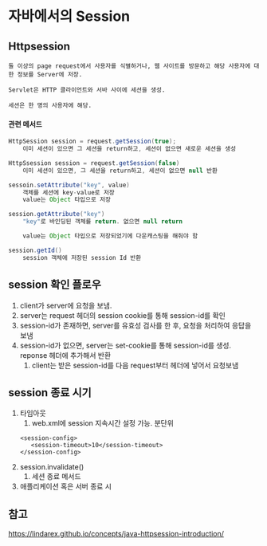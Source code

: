 # 자바에서의 Session

## Httpsession

    둘 이상의 page request에서 사용자를 식별하거나, 웹 사이트를 방문하고 해당 사용자에 대한 정보를 Server에 저장.

    Servlet은 HTTP 클라이언트와 서바 사이에 세션을 생성.

    세션은 한 명의 사용자에 해당.

#### 관련 메서드

```java
HttpSession session = request.getSession(true);
    이미 세션이 있으면 그 세션을 return하고, 세션이 없으면 새로운 세션을 생성

HttpSsession session = request.getSession(false)
    이미 세션이 있으면, 그 세션을 return하고, 세션이 없으면 null 반환

sessoin.setAttribute("key", value)
    객체를 세션에 key-value로 저장
    value는 Object 타입으로 저장

session.getAttribute("key")
    "key"로 바인딩된 객체를 return. 없으면 null return

    value는 Object 타입으로 저장되었기에 다운캐스팅을 해줘야 함

session.getId()
    session 객체에 저장된 session Id 반환
```

## session 확인 플로우

1. client가 server에 요청을 보냄.
2. server는 request 헤더의 session cookie를 통해 session-id를 확인
3. session-id가 존재하면, server를 유효성 검사를 한 후, 요청을 처리하여 응답을 보냄
4. session-id가 없으면, server는 set-cookie를 통해 session-id를 생성. reponse 헤더에 추가해서 반환
   1. client는 받은 session-id를 다음 request부터 헤더에 넣어서 요청보냄

## session 종료 시기
1. 타임아웃
   1. web.xml에 session 지속시간 설정 가능. 분단위
    ```
    <session-config>
       <session-timeout>10</session-timeout>
    </session-config>
    ```
2. session.invalidate()
   1. 세션 종료 메서드
3. 애플리케이션 혹은 서버 종료 시

## 참고 

https://lindarex.github.io/concepts/java-httpsession-introduction/